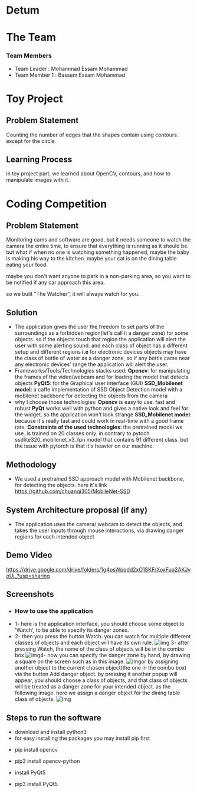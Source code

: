 
# Detum
# The Team
### Team Members
* Team Leader :  Mohammad Essam Mohammad
* Team Member 1 : Bassem Essam Mohammad


# Toy Project
## Problem Statement
Counting the number of edges that the shapes contain using contours. except for the circle

## Learning Process
in toy project part, we learned about OpenCV, contours,  and how to manipulate images with it.


 
# Coding Competition
## Problem Statement
Monitoring cams and software are good, but it needs someone to watch the camera the entire time, to ensure that everything is running as it should be.
but what if when no one is watching something happened, maybe the baby is making his way to the kitchen. maybe your cat is on the dining table eating your food.

maybe you don't want anyone to park in a non-parking area, so you want to be notified if any car approach this area.

so we bulit "The Watcher", it will always watch for you.
## Solution

*   The application gives the user the freedom to set parts of the surroundings as a forbidden region(let's call it a danger zone) for some objects.
so if the objects touch that region the application will alert the user with some alerting sound.
and  each class of object has a different setup and different regions
**i.e** for electronic devices objects may have the class of bottle of water as a danger zone, so if any bottle came near any electronic devices' range the application will alert the user.
* Frameworks/Tools/Technologies stacks used:
 **Opencv**: for manipulating the frames of the video/webcam and for loading the model that detects objects
 **PyQt5**: for the Graphical user interface (GUI)
**SSD_Mobilenet model**: a caffe implementation of SSD Object Detection model with a mobilenet backbone  for detecting the objects from the camera
* why I choose those technologies:
 **Opencv** is easy to use. fast and robust
**PyQt** works well with python and gives a native look and feel for the widget. so the application won't  look strange 
**SSD_Mobilenet model**: because it's really fast and could work in real-time with a good frame rate.
**Constraints of the used technologies**:
the pretrained model we use. is trained on  20 classes only. 
in contrary to pytoch ssdlite320_mobilenet_v3_fpn model that contains 91 different class. 
but the issue with pytorch is that it's heavier on our machine.
## Methodology 

  * We used a pretrained SSD approach model with Mobilenet backbone, for detecting the objects.
  here it's link 
  https://github.com/chuanqi305/MobileNet-SSD

## System Architecture proposal (if any)
- The application uses the camera/ webcam to detect the objects, and takes the user inputs through mouse interactions, via drawing danger regions for each intended object

## Demo Video
https://drive.google.com/drive/folders/1g4psWpqdd2xO1SKFrXoxFuo2AKJvoUj_?usp=sharing

## Screenshots
* ### How to use the application
* 1- here is the application interface, you should choose some object to 'Watch', to be able to specify its danger zones.
* 2- then you press the button Watch. you can watch for multiple different classes of objects and each object will have its own rule.
![img](https://github.com/MohammadEssam0/the-watcher/blob/page/docs/hack1.jpg)
3- after pressing Watch, the name of the class of objects will be in the combo box
![img](https://github.com/MohammadEssam0/the-watcher/blob/page/docs/hack2.jpg)4- now you can specify the danger zone by hand, by drawing a square on the screen such as in this image.
![img](https://github.com/MohammadEssam0/the-watcher/blob/page/docs/hack3.jpg)or by assigning another object to the current chosen object(the one in the combo box) via the button Add danger object. by pressing it another popup will appear, you should choose a class of objects, and that class of objects will be treated as a danger zone for your intended object. as the following image. here we assign a danger object for the dining table class of objects.
![img](https://github.com/MohammadEssam0/the-watcher/blob/page/docs/hack4.jpg)

## Steps to run the software
- download and install python3 
- for easy installing the packages you may install pip first
* pip install opencv
- pip3 install opencv-python
* install PyQt5
- pip3 install PyQt5
